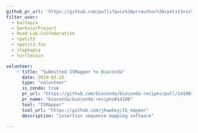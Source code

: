```yaml
---
github_pr_url: 'https://github.com/pulls?q=is%3Apr+author%3Arpetit3+is%3Aclosed'
filter_user: 
  - bactopia
  - DarkstarProject
  - Read-Lab-Confederation
  - rpetit3
  - rpetit3-fun
  - staphopia
  - turtlecoin

volunteer:
    - title: "Submitted ISMapper to Bioconda"
      date: 2019-03-25
      type: "volunteer"
      is_conda: true
      pr_url: "https://github.com/bioconda/bioconda-recipes/pull/14180"
      pr_name: "bioconda/bioconda-recipes#14180"
      tool: "ISMapper"
      tool_url: "https://github.com/jhawkey/IS_mapper"
      description: "insertion sequence mapping software"

---
```

